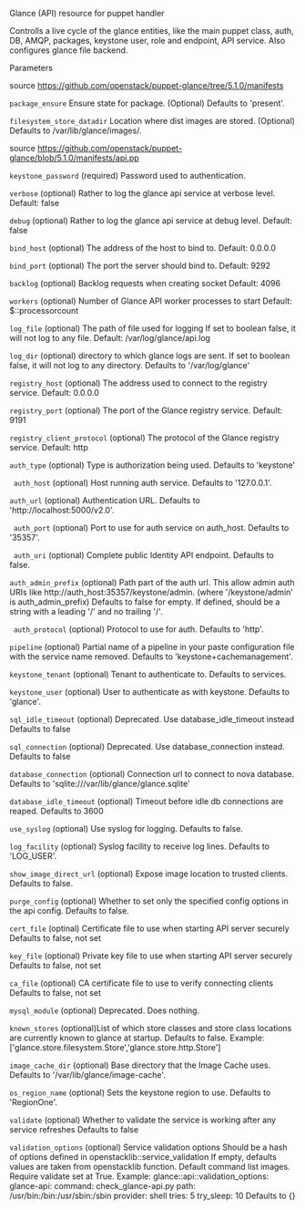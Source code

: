  Glance (API) resource for puppet handler

Controlls a live cycle of the glance entities,
like the main puppet class, auth, DB, AMQP, packages,
keystone user, role and endpoint, API service. Also configures
glance file backend.

 Parameters

source https://github.com/openstack/puppet-glance/tree/5.1.0/manifests

   ``package_ensure``
     Ensure state for package. 
     (Optional) Defaults to 'present'.

   ``filesystem_store_datadir``
     Location where dist images are stored.
     (Optional) Defaults to /var/lib/glance/images/.

source https://github.com/openstack/puppet-glance/blob/5.1.0/manifests/api.pp

 ``keystone_password``
   (required) Password used to authentication.

 ``verbose``
   (optional) Rather to log the glance api service at verbose level.
   Default: false

 ``debug``
   (optional) Rather to log the glance api service at debug level.
   Default: false

 ``bind_host``
   (optional) The address of the host to bind to.
   Default: 0.0.0.0

 ``bind_port``
   (optional) The port the server should bind to.
   Default: 9292

 ``backlog``
   (optional) Backlog requests when creating socket
   Default: 4096

 ``workers``
   (optional) Number of Glance API worker processes to start
   Default: $::processorcount

 ``log_file``
   (optional) The path of file used for logging
   If set to boolean false, it will not log to any file.
   Default: /var/log/glance/api.log

  ``log_dir``
    (optional) directory to which glance logs are sent.
    If set to boolean false, it will not log to any directory.
    Defaults to '/var/log/glance'

 ``registry_host``
   (optional) The address used to connect to the registry service.
   Default: 0.0.0.0

 ``registry_port``
   (optional) The port of the Glance registry service.
   Default: 9191

 ``registry_client_protocol``
   (optional) The protocol of the Glance registry service.
   Default: http

 ``auth_type``
   (optional) Type is authorization being used.
   Defaults to 'keystone'

 `` auth_host``
   (optional) Host running auth service.
   Defaults to '127.0.0.1'.

 ``auth_url``
   (optional) Authentication URL.
   Defaults to 'http://localhost:5000/v2.0'.

 `` auth_port``
   (optional) Port to use for auth service on auth_host.
   Defaults to '35357'.

 `` auth_uri``
   (optional) Complete public Identity API endpoint.
   Defaults to false.

 ``auth_admin_prefix``
   (optional) Path part of the auth url.
   This allow admin auth URIs like http://auth_host:35357/keystone/admin.
   (where '/keystone/admin' is auth_admin_prefix)
   Defaults to false for empty. If defined, should be a string with a leading '/' and no trailing '/'.

 `` auth_protocol``
   (optional) Protocol to use for auth.
   Defaults to 'http'.

 ``pipeline``
   (optional) Partial name of a pipeline in your paste configuration file with the
   service name removed.
   Defaults to 'keystone+cachemanagement'.

 ``keystone_tenant``
   (optional) Tenant to authenticate to.
   Defaults to services.

 ``keystone_user``
   (optional) User to authenticate as with keystone.
   Defaults to 'glance'.

 ``sql_idle_timeout``
   (optional) Deprecated. Use database_idle_timeout instead
   Defaults to false

 ``sql_connection``
   (optional) Deprecated. Use database_connection instead.
   Defaults to false

 ``database_connection``
   (optional) Connection url to connect to nova database.
   Defaults to 'sqlite:///var/lib/glance/glance.sqlite'

 ``database_idle_timeout``
   (optional) Timeout before idle db connections are reaped.
   Defaults to 3600

 ``use_syslog``
   (optional) Use syslog for logging.
   Defaults to false.

 ``log_facility``
   (optional) Syslog facility to receive log lines.
   Defaults to 'LOG_USER'.

 ``show_image_direct_url``
   (optional) Expose image location to trusted clients.
   Defaults to false.

 ``purge_config``
   (optional) Whether to set only the specified config options
   in the api config.
   Defaults to false.

 ``cert_file``
   (optinal) Certificate file to use when starting API server securely
   Defaults to false, not set

 ``key_file``
   (optional) Private key file to use when starting API server securely
   Defaults to false, not set

 ``ca_file``
   (optional) CA certificate file to use to verify connecting clients
   Defaults to false, not set

 ``mysql_module``
   (optional) Deprecated. Does nothing.

 ``known_stores``
   (optional)List of which store classes and store class locations are
    currently known to glance at startup.
    Defaults to false.
    Example: ['glance.store.filesystem.Store','glance.store.http.Store']

 ``image_cache_dir``
   (optional) Base directory that the Image Cache uses.
    Defaults to '/var/lib/glance/image-cache'.

 ``os_region_name``
   (optional) Sets the keystone region to use.
   Defaults to 'RegionOne'.

 ``validate``
   (optional) Whether to validate the service is working after any service refreshes
   Defaults to false

 ``validation_options``
   (optional) Service validation options
   Should be a hash of options defined in openstacklib::service_validation
   If empty, defaults values are taken from openstacklib function.
   Default command list images.
   Require validate set at True.
   Example:
   glance::api::validation_options:
     glance-api:
       command: check_glance-api.py
       path: /usr/bin:/bin:/usr/sbin:/sbin
       provider: shell
       tries: 5
       try_sleep: 10
   Defaults to {}